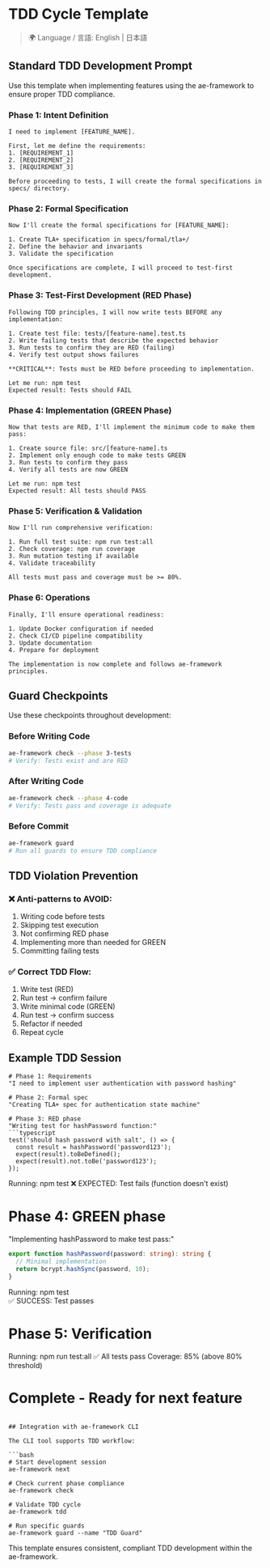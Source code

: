 # TDD Cycle Template

> 🌍 Language / 言語: English | 日本語

## Standard TDD Development Prompt

Use this template when implementing features using the ae-framework to ensure proper TDD compliance.

### Phase 1: Intent Definition
```
I need to implement [FEATURE_NAME].

First, let me define the requirements:
1. [REQUIREMENT_1]
2. [REQUIREMENT_2] 
3. [REQUIREMENT_3]

Before proceeding to tests, I will create the formal specifications in specs/ directory.
```

### Phase 2: Formal Specification
```
Now I'll create the formal specifications for [FEATURE_NAME]:

1. Create TLA+ specification in specs/formal/tla+/
2. Define the behavior and invariants
3. Validate the specification

Once specifications are complete, I will proceed to test-first development.
```

### Phase 3: Test-First Development (RED Phase)
```
Following TDD principles, I will now write tests BEFORE any implementation:

1. Create test file: tests/[feature-name].test.ts
2. Write failing tests that describe the expected behavior
3. Run tests to confirm they are RED (failing)
4. Verify test output shows failures

**CRITICAL**: Tests must be RED before proceeding to implementation.

Let me run: npm test
Expected result: Tests should FAIL
```

### Phase 4: Implementation (GREEN Phase)  
```
Now that tests are RED, I'll implement the minimum code to make them pass:

1. Create source file: src/[feature-name].ts
2. Implement only enough code to make tests GREEN
3. Run tests to confirm they pass
4. Verify all tests are now GREEN

Let me run: npm test
Expected result: All tests should PASS
```

### Phase 5: Verification & Validation
```
Now I'll run comprehensive verification:

1. Run full test suite: npm run test:all
2. Check coverage: npm run coverage
3. Run mutation testing if available
4. Validate traceability

All tests must pass and coverage must be >= 80%.
```

### Phase 6: Operations
```
Finally, I'll ensure operational readiness:

1. Update Docker configuration if needed
2. Check CI/CD pipeline compatibility
3. Update documentation
4. Prepare for deployment

The implementation is now complete and follows ae-framework principles.
```

## Guard Checkpoints

Use these checkpoints throughout development:

### Before Writing Code
```bash
ae-framework check --phase 3-tests
# Verify: Tests exist and are RED
```

### After Writing Code  
```bash
ae-framework check --phase 4-code
# Verify: Tests pass and coverage is adequate
```

### Before Commit
```bash
ae-framework guard
# Run all guards to ensure TDD compliance
```

## TDD Violation Prevention

### ❌ Anti-patterns to AVOID:
1. Writing code before tests
2. Skipping test execution 
3. Not confirming RED phase
4. Implementing more than needed for GREEN
5. Committing failing tests

### ✅ Correct TDD Flow:
1. Write test (RED)
2. Run test → confirm failure
3. Write minimal code (GREEN) 
4. Run test → confirm success
5. Refactor if needed
6. Repeat cycle

## Example TDD Session

```
# Phase 1: Requirements
"I need to implement user authentication with password hashing"

# Phase 2: Formal spec  
"Creating TLA+ spec for authentication state machine"

# Phase 3: RED phase
"Writing test for hashPassword function:"
```typescript
test('should hash password with salt', () => {
  const result = hashPassword('password123');
  expect(result).toBeDefined();
  expect(result).not.toBe('password123');
});
```

Running: npm test
❌ EXPECTED: Test fails (function doesn't exist)

# Phase 4: GREEN phase  
"Implementing hashPassword to make test pass:"
```typescript
export function hashPassword(password: string): string {
  // Minimal implementation
  return bcrypt.hashSync(password, 10);
}
```

Running: npm test  
✅ SUCCESS: Test passes

# Phase 5: Verification
Running: npm run test:all
✅ All tests pass
Coverage: 85% (above 80% threshold)

# Complete - Ready for next feature
```

## Integration with ae-framework CLI

The CLI tool supports TDD workflow:

```bash
# Start development session
ae-framework next

# Check current phase compliance  
ae-framework check

# Validate TDD cycle
ae-framework tdd

# Run specific guards
ae-framework guard --name "TDD Guard"
```

This template ensures consistent, compliant TDD development within the ae-framework.
